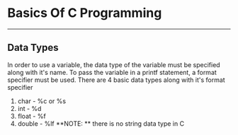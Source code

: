 # Basics Of C Programming

---

## Data Types
In order to use a variable, the data type of the variable must be specified along with it's name.
To pass the variable in a printf statement, a format specifier must be used.
There are 4 basic data types along with it's format specifier
1. char - %c or %s 
2. int - %d
3. float - %f
4. double - %lf
**NOTE: ** there is no string data type in C


